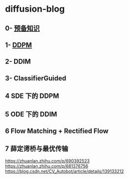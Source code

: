 # diffusion-blog
## 0- [预备知识](./Preliminaries.md)


## 1- [DDPM](./DDPM.md)

## 2- DDIM

## 3- ClassifierGuided

## 4 SDE 下的 DDPM

## 5 ODE 下的 DDIM

## 6 Flow Matching + Rectified Flow

## 7 薛定谔桥与最优传输
https://zhuanlan.zhihu.com/p/690392523
https://zhuanlan.zhihu.com/p/681376756
https://blog.csdn.net/CV_Autobot/article/details/139133212